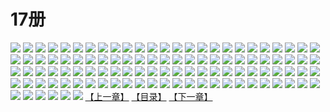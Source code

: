 # 17册
![](https://mao.mhtupian.com/uploads/img/7563/111246/1.jpg)
![](https://mao.mhtupian.com/uploads/img/7563/111246/2.jpg)
![](https://mao.mhtupian.com/uploads/img/7563/111246/3.jpg)
![](https://mao.mhtupian.com/uploads/img/7563/111246/4.jpg)
![](https://mao.mhtupian.com/uploads/img/7563/111246/5.jpg)
![](https://mao.mhtupian.com/uploads/img/7563/111246/6.jpg)
![](https://mao.mhtupian.com/uploads/img/7563/111246/7.jpg)
![](https://mao.mhtupian.com/uploads/img/7563/111246/8.jpg)
![](https://mao.mhtupian.com/uploads/img/7563/111246/9.jpg)
![](https://mao.mhtupian.com/uploads/img/7563/111246/10.jpg)
![](https://mao.mhtupian.com/uploads/img/7563/111246/11.jpg)
![](https://mao.mhtupian.com/uploads/img/7563/111246/12.jpg)
![](https://mao.mhtupian.com/uploads/img/7563/111246/13.jpg)
![](https://mao.mhtupian.com/uploads/img/7563/111246/14.jpg)
![](https://mao.mhtupian.com/uploads/img/7563/111246/15.jpg)
![](https://mao.mhtupian.com/uploads/img/7563/111246/16.jpg)
![](https://mao.mhtupian.com/uploads/img/7563/111246/17.jpg)
![](https://mao.mhtupian.com/uploads/img/7563/111246/18.jpg)
![](https://mao.mhtupian.com/uploads/img/7563/111246/19.jpg)
![](https://mao.mhtupian.com/uploads/img/7563/111246/20.jpg)
![](https://mao.mhtupian.com/uploads/img/7563/111246/21.jpg)
![](https://mao.mhtupian.com/uploads/img/7563/111246/22.jpg)
![](https://mao.mhtupian.com/uploads/img/7563/111246/23.jpg)
![](https://mao.mhtupian.com/uploads/img/7563/111246/24.jpg)
![](https://mao.mhtupian.com/uploads/img/7563/111246/25.jpg)
![](https://mao.mhtupian.com/uploads/img/7563/111246/26.jpg)
![](https://mao.mhtupian.com/uploads/img/7563/111246/27.jpg)
![](https://mao.mhtupian.com/uploads/img/7563/111246/28.jpg)
![](https://mao.mhtupian.com/uploads/img/7563/111246/29.jpg)
![](https://mao.mhtupian.com/uploads/img/7563/111246/30.jpg)
![](https://mao.mhtupian.com/uploads/img/7563/111246/31.jpg)
![](https://mao.mhtupian.com/uploads/img/7563/111246/32.jpg)
![](https://mao.mhtupian.com/uploads/img/7563/111246/33.jpg)
![](https://mao.mhtupian.com/uploads/img/7563/111246/34.jpg)
![](https://mao.mhtupian.com/uploads/img/7563/111246/35.jpg)
![](https://mao.mhtupian.com/uploads/img/7563/111246/36.jpg)
![](https://mao.mhtupian.com/uploads/img/7563/111246/37.jpg)
![](https://mao.mhtupian.com/uploads/img/7563/111246/38.jpg)
![](https://mao.mhtupian.com/uploads/img/7563/111246/39.jpg)
![](https://mao.mhtupian.com/uploads/img/7563/111246/40.jpg)
![](https://mao.mhtupian.com/uploads/img/7563/111246/41.jpg)
![](https://mao.mhtupian.com/uploads/img/7563/111246/42.jpg)
![](https://mao.mhtupian.com/uploads/img/7563/111246/43.jpg)
![](https://mao.mhtupian.com/uploads/img/7563/111246/44.jpg)
![](https://mao.mhtupian.com/uploads/img/7563/111246/45.jpg)
![](https://mao.mhtupian.com/uploads/img/7563/111246/46.jpg)
![](https://mao.mhtupian.com/uploads/img/7563/111246/47.jpg)
![](https://mao.mhtupian.com/uploads/img/7563/111246/48.jpg)
![](https://mao.mhtupian.com/uploads/img/7563/111246/49.jpg)
![](https://mao.mhtupian.com/uploads/img/7563/111246/50.jpg)
![](https://mao.mhtupian.com/uploads/img/7563/111246/51.jpg)
![](https://mao.mhtupian.com/uploads/img/7563/111246/52.jpg)
![](https://mao.mhtupian.com/uploads/img/7563/111246/53.jpg)
![](https://mao.mhtupian.com/uploads/img/7563/111246/54.jpg)
![](https://mao.mhtupian.com/uploads/img/7563/111246/55.jpg)
![](https://mao.mhtupian.com/uploads/img/7563/111246/56.jpg)
![](https://mao.mhtupian.com/uploads/img/7563/111246/57.jpg)
![](https://mao.mhtupian.com/uploads/img/7563/111246/58.jpg)
![](https://mao.mhtupian.com/uploads/img/7563/111246/59.jpg)
![](https://mao.mhtupian.com/uploads/img/7563/111246/60.jpg)
![](https://mao.mhtupian.com/uploads/img/7563/111246/61.jpg)
![](https://mao.mhtupian.com/uploads/img/7563/111246/62.jpg)
![](https://mao.mhtupian.com/uploads/img/7563/111246/63.jpg)
![](https://mao.mhtupian.com/uploads/img/7563/111246/64.jpg)
![](https://mao.mhtupian.com/uploads/img/7563/111246/65.jpg)
![](https://mao.mhtupian.com/uploads/img/7563/111246/66.jpg)
![](https://mao.mhtupian.com/uploads/img/7563/111246/67.jpg)
![](https://mao.mhtupian.com/uploads/img/7563/111246/68.jpg)
![](https://mao.mhtupian.com/uploads/img/7563/111246/69.jpg)
![](https://mao.mhtupian.com/uploads/img/7563/111246/70.jpg)
![](https://mao.mhtupian.com/uploads/img/7563/111246/71.jpg)
![](https://mao.mhtupian.com/uploads/img/7563/111246/72.jpg)
![](https://mao.mhtupian.com/uploads/img/7563/111246/73.jpg)
![](https://mao.mhtupian.com/uploads/img/7563/111246/74.jpg)
![](https://mao.mhtupian.com/uploads/img/7563/111246/75.jpg)
![](https://mao.mhtupian.com/uploads/img/7563/111246/76.jpg)
![](https://mao.mhtupian.com/uploads/img/7563/111246/77.jpg)
![](https://mao.mhtupian.com/uploads/img/7563/111246/78.jpg)
![](https://mao.mhtupian.com/uploads/img/7563/111246/79.jpg)
![](https://mao.mhtupian.com/uploads/img/7563/111246/80.jpg)
![](https://mao.mhtupian.com/uploads/img/7563/111246/81.jpg)
![](https://mao.mhtupian.com/uploads/img/7563/111246/82.jpg)
![](https://mao.mhtupian.com/uploads/img/7563/111246/83.jpg)
![](https://mao.mhtupian.com/uploads/img/7563/111246/84.jpg)
![](https://mao.mhtupian.com/uploads/img/7563/111246/85.jpg)
![](https://mao.mhtupian.com/uploads/img/7563/111246/86.jpg)
![](https://mao.mhtupian.com/uploads/img/7563/111246/87.jpg)
![](https://mao.mhtupian.com/uploads/img/7563/111246/88.jpg)
![](https://mao.mhtupian.com/uploads/img/7563/111246/89.jpg)
![](https://mao.mhtupian.com/uploads/img/7563/111246/90.jpg)
![](https://mao.mhtupian.com/uploads/img/7563/111246/91.jpg)
![](https://mao.mhtupian.com/uploads/img/7563/111246/92.jpg)
![](https://mao.mhtupian.com/uploads/img/7563/111246/93.jpg)
![](https://mao.mhtupian.com/uploads/img/7563/111246/94.jpg)
![](https://mao.mhtupian.com/uploads/img/7563/111246/95.jpg)
![](https://mao.mhtupian.com/uploads/img/7563/111246/96.jpg)
![](https://mao.mhtupian.com/uploads/img/7563/111246/97.jpg)
![](https://mao.mhtupian.com/uploads/img/7563/111246/98.jpg)
![](https://mao.mhtupian.com/uploads/img/7563/111246/99.jpg)
![](https://mao.mhtupian.com/uploads/img/7563/111246/100.jpg)
![](https://mao.mhtupian.com/uploads/img/7563/111246/101.jpg)
![](https://mao.mhtupian.com/uploads/img/7563/111246/102.jpg)
![](https://mao.mhtupian.com/uploads/img/7563/111246/103.jpg)
![](https://mao.mhtupian.com/uploads/img/7563/111246/104.jpg)
![](https://mao.mhtupian.com/uploads/img/7563/111246/105.jpg)
![](https://mao.mhtupian.com/uploads/img/7563/111246/106.jpg)
[【上一章】](./164.md)
[【目录】](./READMD.md)
[【下一章】](./166.md)
